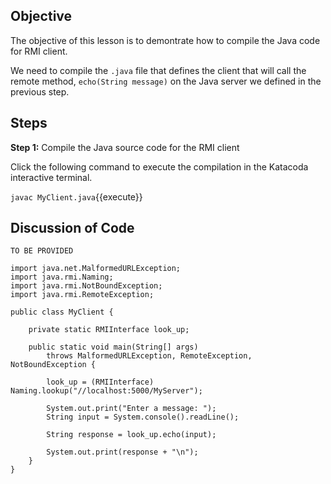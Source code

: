 ## Objective
The objective of this lesson is to demontrate how to compile the Java code for RMI client.

We need to compile the `.java` file that defines the client that will call the remote method, `echo(String message)` on the Java server we defined in the previous step.

## Steps

**Step 1:** Compile the Java source code for the RMI client

Click the following command to execute the compilation in the Katacoda interactive terminal.

`javac MyClient.java`{{execute}}

## Discussion of Code

`TO BE PROVIDED`

```
import java.net.MalformedURLException;
import java.rmi.Naming;
import java.rmi.NotBoundException;
import java.rmi.RemoteException;

public class MyClient {

	private static RMIInterface look_up;

	public static void main(String[] args) 
		throws MalformedURLException, RemoteException, NotBoundException {
		
		look_up = (RMIInterface) Naming.lookup("//localhost:5000/MyServer");

		System.out.print("Enter a message: ");
		String input = System.console().readLine();
			
		String response = look_up.echo(input);

		System.out.print(response + "\n");
	}
}
```

